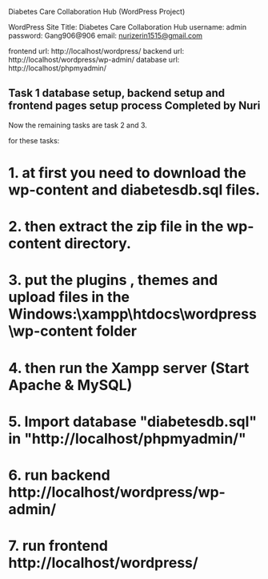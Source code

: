 Diabetes Care Collaboration Hub (WordPress Project)



WordPress
Site Title: Diabetes Care Collaboration Hub
username: admin	
password: Gang906@906
email: nurizerin1515@gmail.com 

frontend url: http://localhost/wordpress/
backend url: http://localhost/wordpress/wp-admin/
database url: http://localhost/phpmyadmin/

## Task 1 database setup, backend setup and frontend pages setup process Completed by Nuri

Now the remaining tasks are task 2 and 3.

for these tasks:
# 1. at first you need to download the wp-content and diabetesdb.sql files.
# 2. then extract the zip file in the wp-content directory.
# 3. put the plugins , themes and upload files in the Windows:\xampp\htdocs\wordpress\wp-content  folder
# 4. then run the Xampp server (Start  Apache & MySQL)
# 5. Import database  "diabetesdb.sql"  in   "http://localhost/phpmyadmin/"
# 6. run backend http://localhost/wordpress/wp-admin/
# 7. run frontend http://localhost/wordpress/
